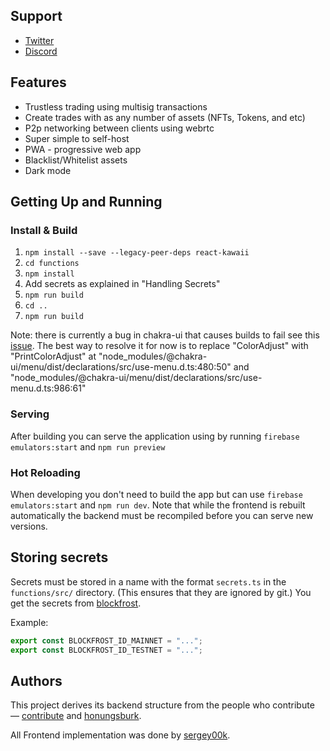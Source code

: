 

## Support

- [Twitter](https://twitter.com/_atomicswap)
- [Discord](https://discord.com/invite/ZqpN4TuJ6a)

## Features

* Trustless trading using multisig transactions
* Create trades with as any number of assets (NFTs, Tokens, and etc)
* P2p networking between clients using webrtc
* Super simple to self-host
* PWA - progressive web app
* Blacklist/Whitelist assets
* Dark mode

## Getting Up and Running

### Install & Build

1. `npm install --save --legacy-peer-deps react-kawaii `
2. `cd functions`
3. `npm install`
4. Add secrets as explained in "Handling Secrets"
5. `npm run build`
6. `cd ..`
7. `npm run build`

Note: there is currently a bug in chakra-ui that causes builds to fail see this [issue](https://github.com/chakra-ui/chakra-ui/issues/5714).
The best way to resolve it for now is to replace "ColorAdjust" with "PrintColorAdjust" at
"node_modules/@chakra-ui/menu/dist/declarations/src/use-menu.d.ts:480:50" and "node_modules/@chakra-ui/menu/dist/declarations/src/use-menu.d.ts:986:61"

### Serving

After building you can serve the application using by running `firebase emulators:start` and `npm run preview`

### Hot Reloading

When developing you don't need to build the app but can use `firebase emulators:start` and `npm run dev`.
Note that while the frontend is rebuilt automatically the backend must be recompiled before you can serve new versions.

## Storing secrets

Secrets must be stored in a name with the format `secrets.ts` in the `functions/src/` directory.
(This ensures that they are ignored by git.) You get the secrets from [blockfrost](https://blockfrost.io).

Example:

```typescript
export const BLOCKFROST_ID_MAINNET = "...";
export const BLOCKFROST_ID_TESTNET = "...";
```


## **Authors**

This project derives its backend structure from the people who contribute — [contribute](CONTRIBUTING.md) and [honungsburk](https://github.com/honungsburk).

All Frontend implementation was done by [sergey00k](https://github.com/sergey00k).
